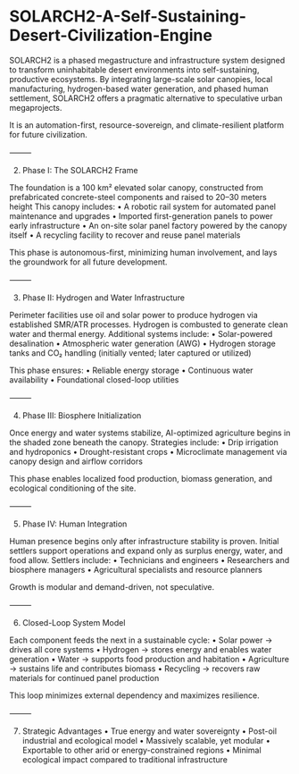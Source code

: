 # SOLARCH2-A-Self-Sustaining-Desert-Civilization-Engine
SOLARCH2 is a phased megastructure and infrastructure system designed to transform uninhabitable desert environments into self-sustaining, productive ecosystems. By integrating large-scale solar canopies, local manufacturing, hydrogen-based water generation, and phased human settlement, SOLARCH2 offers a pragmatic alternative to speculative urban megaprojects.

It is an automation-first, resource-sovereign, and climate-resilient platform for future civilization.

⸻

2. Phase I: The SOLARCH2 Frame

The foundation is a 100 km² elevated solar canopy, constructed from prefabricated concrete-steel components and raised to 20–30 meters height
This canopy includes:
	•	A robotic rail system for automated panel maintenance and upgrades
	•	Imported first-generation panels to power early infrastructure
	•	An on-site solar panel factory powered by the canopy itself
	•	A recycling facility to recover and reuse panel materials

This phase is autonomous-first, minimizing human involvement, and lays the groundwork for all future development.

⸻

3. Phase II: Hydrogen and Water Infrastructure

Perimeter facilities use oil and solar power to produce hydrogen via established SMR/ATR processes. Hydrogen is combusted to generate clean water and thermal energy. Additional systems include:
	•	Solar-powered desalination
	•	Atmospheric water generation (AWG)
	•	Hydrogen storage tanks and CO₂ handling (initially vented; later captured or utilized)

This phase ensures:
	•	Reliable energy storage
	•	Continuous water availability
	•	Foundational closed-loop utilities

⸻

4. Phase III: Biosphere Initialization

Once energy and water systems stabilize, AI-optimized agriculture begins in the shaded zone beneath the canopy. Strategies include:
	•	Drip irrigation and hydroponics
	•	Drought-resistant crops
	•	Microclimate management via canopy design and airflow corridors

This phase enables localized food production, biomass generation, and ecological conditioning of the site.

⸻

5. Phase IV: Human Integration

Human presence begins only after infrastructure stability is proven. Initial settlers support operations and expand only as surplus energy, water, and food allow. Settlers include:
	•	Technicians and engineers
	•	Researchers and biosphere managers
	•	Agricultural specialists and resource planners

Growth is modular and demand-driven, not speculative.

⸻

6. Closed-Loop System Model

Each component feeds the next in a sustainable cycle:
	•	Solar power → drives all core systems
	•	Hydrogen → stores energy and enables water generation
	•	Water → supports food production and habitation
	•	Agriculture → sustains life and contributes biomass
	•	Recycling → recovers raw materials for continued panel production

This loop minimizes external dependency and maximizes resilience.

⸻

7. Strategic Advantages
	•	True energy and water sovereignty
	•	Post-oil industrial and ecological model
	•	Massively scalable, yet modular
	•	Exportable to other arid or energy-constrained regions
	•	Minimal ecological impact compared to traditional infrastructure



